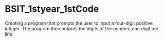 # BSIT_1styear_1stCode
Creating a program that prompts the user to input a four-digit positive integer. The program then outputs the digits of the number, one digit per line. 
